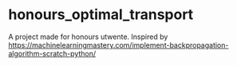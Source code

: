 # honours_optimal_transport
A project made for honours utwente. Inspired by https://machinelearningmastery.com/implement-backpropagation-algorithm-scratch-python/

